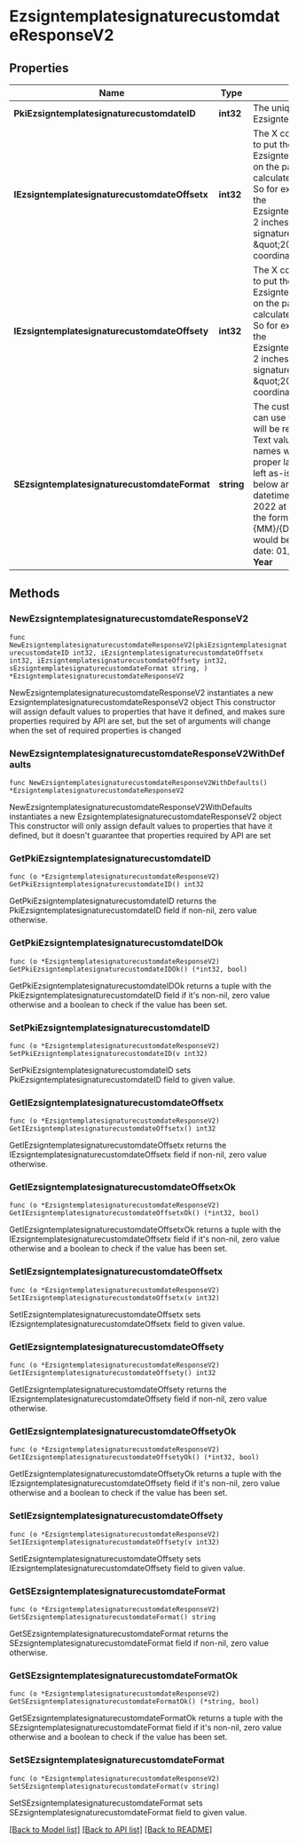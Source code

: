 # EzsigntemplatesignaturecustomdateResponseV2

## Properties

Name | Type | Description | Notes
------------ | ------------- | ------------- | -------------
**PkiEzsigntemplatesignaturecustomdateID** | **int32** | The unique ID of the Ezsigntemplatesignaturecustomdate | 
**IEzsigntemplatesignaturecustomdateOffsetx** | **int32** | The X coordinate (Horizontal) where to put the Ezsigntemplatesignaturecustomdate on the page.  Coordinate is calculated at 100dpi (dot per inch). So for example, if you want to put the Ezsigntemplatesignaturecustomdate 2 inches from the left of the signature, you would use \&quot;200\&quot; for the X coordinate. | 
**IEzsigntemplatesignaturecustomdateOffsety** | **int32** | The X coordinate (Horizontal) where to put the Ezsigntemplatesignaturecustomdate on the page.  Coordinate is calculated at 100dpi (dot per inch). So for example, if you want to put the Ezsigntemplatesignaturecustomdate 2 inches from the top of the signature, you would use \&quot;200\&quot; for the Y coordinate. | 
**SEzsigntemplatesignaturecustomdateFormat** | **string** | The custom date format to use  You can use the codes below and they will be replaced at signature time. Text values like month and day names will be rendered in the proper language. Other text will be left as-is.  The codes examples below are based on the following datetime: Thursday, January 6, 2022 at 08:07:09 EST  For example, the format \&quot;Signature date: {MM}/{DD}/{YYYY} {hh}:{mm}\&quot; would become \&quot;Signature date: 01/06/2022 08:07\&quot;  **Year**  | Code | Example | | - | - | | {YYYY} | 2022 | | {YY} | 22 |  **Month**  | Code | Example | | - | - | | {MonthCapitalize} | Janvier | | {Month} | janvier | | {MM} | 01 | | {M} | 1 |  **Day**  | Code | Example | | - | - | | {DayCapitalize} | Jeudi | | {Day} | jeudi | | {DD} | 06 | | {D} | 6 |  **Hour**  | Code | Example | | - | - | | {hh} | 08 |  **Minute**  | Code | Example | | - | - | | {mm} | 07 |  **Second**  | Code | Example | | - | - | | {ss} | 09 |        **Timezone**  | Code | Example | | - | - | | {Z} | EST |       **Time**  | Code | Example | | - | - | | {Time} | 08:07:09 |   | {TimeZ} | 08:07:09 EST |     **Date**  | Code | Example | | - | - | | {Date} | 2022-01-06 |   | {DateText} | 1er Janvier 2022 |  **Full**  | Code | Example | | - | - | | {DateTime} | 2022-01-06 08:07:09 |   | {DateTimeZ} | 2022-01-06 08:07:09 EST |  | 

## Methods

### NewEzsigntemplatesignaturecustomdateResponseV2

`func NewEzsigntemplatesignaturecustomdateResponseV2(pkiEzsigntemplatesignaturecustomdateID int32, iEzsigntemplatesignaturecustomdateOffsetx int32, iEzsigntemplatesignaturecustomdateOffsety int32, sEzsigntemplatesignaturecustomdateFormat string, ) *EzsigntemplatesignaturecustomdateResponseV2`

NewEzsigntemplatesignaturecustomdateResponseV2 instantiates a new EzsigntemplatesignaturecustomdateResponseV2 object
This constructor will assign default values to properties that have it defined,
and makes sure properties required by API are set, but the set of arguments
will change when the set of required properties is changed

### NewEzsigntemplatesignaturecustomdateResponseV2WithDefaults

`func NewEzsigntemplatesignaturecustomdateResponseV2WithDefaults() *EzsigntemplatesignaturecustomdateResponseV2`

NewEzsigntemplatesignaturecustomdateResponseV2WithDefaults instantiates a new EzsigntemplatesignaturecustomdateResponseV2 object
This constructor will only assign default values to properties that have it defined,
but it doesn't guarantee that properties required by API are set

### GetPkiEzsigntemplatesignaturecustomdateID

`func (o *EzsigntemplatesignaturecustomdateResponseV2) GetPkiEzsigntemplatesignaturecustomdateID() int32`

GetPkiEzsigntemplatesignaturecustomdateID returns the PkiEzsigntemplatesignaturecustomdateID field if non-nil, zero value otherwise.

### GetPkiEzsigntemplatesignaturecustomdateIDOk

`func (o *EzsigntemplatesignaturecustomdateResponseV2) GetPkiEzsigntemplatesignaturecustomdateIDOk() (*int32, bool)`

GetPkiEzsigntemplatesignaturecustomdateIDOk returns a tuple with the PkiEzsigntemplatesignaturecustomdateID field if it's non-nil, zero value otherwise
and a boolean to check if the value has been set.

### SetPkiEzsigntemplatesignaturecustomdateID

`func (o *EzsigntemplatesignaturecustomdateResponseV2) SetPkiEzsigntemplatesignaturecustomdateID(v int32)`

SetPkiEzsigntemplatesignaturecustomdateID sets PkiEzsigntemplatesignaturecustomdateID field to given value.


### GetIEzsigntemplatesignaturecustomdateOffsetx

`func (o *EzsigntemplatesignaturecustomdateResponseV2) GetIEzsigntemplatesignaturecustomdateOffsetx() int32`

GetIEzsigntemplatesignaturecustomdateOffsetx returns the IEzsigntemplatesignaturecustomdateOffsetx field if non-nil, zero value otherwise.

### GetIEzsigntemplatesignaturecustomdateOffsetxOk

`func (o *EzsigntemplatesignaturecustomdateResponseV2) GetIEzsigntemplatesignaturecustomdateOffsetxOk() (*int32, bool)`

GetIEzsigntemplatesignaturecustomdateOffsetxOk returns a tuple with the IEzsigntemplatesignaturecustomdateOffsetx field if it's non-nil, zero value otherwise
and a boolean to check if the value has been set.

### SetIEzsigntemplatesignaturecustomdateOffsetx

`func (o *EzsigntemplatesignaturecustomdateResponseV2) SetIEzsigntemplatesignaturecustomdateOffsetx(v int32)`

SetIEzsigntemplatesignaturecustomdateOffsetx sets IEzsigntemplatesignaturecustomdateOffsetx field to given value.


### GetIEzsigntemplatesignaturecustomdateOffsety

`func (o *EzsigntemplatesignaturecustomdateResponseV2) GetIEzsigntemplatesignaturecustomdateOffsety() int32`

GetIEzsigntemplatesignaturecustomdateOffsety returns the IEzsigntemplatesignaturecustomdateOffsety field if non-nil, zero value otherwise.

### GetIEzsigntemplatesignaturecustomdateOffsetyOk

`func (o *EzsigntemplatesignaturecustomdateResponseV2) GetIEzsigntemplatesignaturecustomdateOffsetyOk() (*int32, bool)`

GetIEzsigntemplatesignaturecustomdateOffsetyOk returns a tuple with the IEzsigntemplatesignaturecustomdateOffsety field if it's non-nil, zero value otherwise
and a boolean to check if the value has been set.

### SetIEzsigntemplatesignaturecustomdateOffsety

`func (o *EzsigntemplatesignaturecustomdateResponseV2) SetIEzsigntemplatesignaturecustomdateOffsety(v int32)`

SetIEzsigntemplatesignaturecustomdateOffsety sets IEzsigntemplatesignaturecustomdateOffsety field to given value.


### GetSEzsigntemplatesignaturecustomdateFormat

`func (o *EzsigntemplatesignaturecustomdateResponseV2) GetSEzsigntemplatesignaturecustomdateFormat() string`

GetSEzsigntemplatesignaturecustomdateFormat returns the SEzsigntemplatesignaturecustomdateFormat field if non-nil, zero value otherwise.

### GetSEzsigntemplatesignaturecustomdateFormatOk

`func (o *EzsigntemplatesignaturecustomdateResponseV2) GetSEzsigntemplatesignaturecustomdateFormatOk() (*string, bool)`

GetSEzsigntemplatesignaturecustomdateFormatOk returns a tuple with the SEzsigntemplatesignaturecustomdateFormat field if it's non-nil, zero value otherwise
and a boolean to check if the value has been set.

### SetSEzsigntemplatesignaturecustomdateFormat

`func (o *EzsigntemplatesignaturecustomdateResponseV2) SetSEzsigntemplatesignaturecustomdateFormat(v string)`

SetSEzsigntemplatesignaturecustomdateFormat sets SEzsigntemplatesignaturecustomdateFormat field to given value.



[[Back to Model list]](../README.md#documentation-for-models) [[Back to API list]](../README.md#documentation-for-api-endpoints) [[Back to README]](../README.md)


